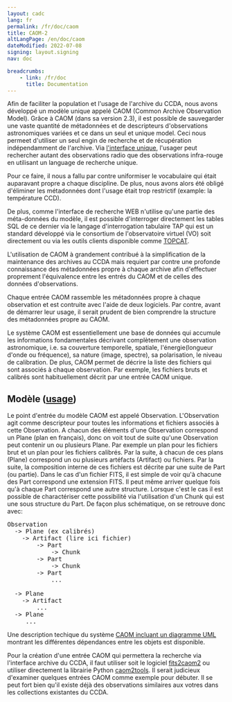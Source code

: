 ```yaml
---
layout: cadc
lang: fr
permalink: /fr/doc/caom
title: CAOM-2
altLangPage: /en/doc/caom
dateModified: 2022-07-08
signing: layout.signing
nav: doc

breadcrumbs:
    - link: /fr/doc
      title: Documentation
---
```


<p>
Afin de faciliter la population et l'usage de l'archive du CCDA, nous avons d&eacute;velopp&eacute; 
un mod&egrave;le unique appel&eacute; CAOM (Common Archive Observation Model). Gr&acirc;ce &agrave; CAOM (dans sa version 2.3), il est possible de
sauvegarder une vaste quantit&eacute; de m&eacute;tadonn&eacute;es et de descripteurs d'observations astronomiques vari&eacute;es et ce 
dans un seul et unique model. Ceci nous permeet d'utiliser un seul engin de recherche et de r&eacute;cup&eacute;ration ind&eacute;pendamment
de l'archive. Via <a href="/fr/recherche/">l'interface unique</a>, l'usager peut rechercher autant des observations radio que des observations infra-rouge en utilisant
un language de recherche unique. 

Pour ce faire, il nous a fallu par contre uniformiser le vocabulaire qui &eacute;tait
auparavant propre a chaque discipline. De plus, nous avons alors &eacute;t&eacute; oblig&eacute; d'&eacute;liminer les m&eacute;tadonn&eacute;es dont l'usage 
&eacute;tait trop restrictif (example: la temp&eacute;rature CCD).
</p>

<p>
De plus, comme l'interface de recherche WEB n'utilise qu'une partie des m&eacute;ta-donn&eacute;es du mod&egrave;le, il est possible
d'interroger directement les tables SQL de ce dernier via le langage d'interrogation tabulaire TAP qui est
un standard d&eacute;velopp&eacute; via le consortium de l'observatoire virtuel (VO) soit directement ou via les outils clients
disponible comme <a href="http://www.star.bris.ac.uk/~mbt/topcat/#install">TOPCAT</a>.
</p>

<p>
L'utilisation de CAOM &agrave; grandement contribu&eacute; &agrave; la simplification de la maintenance des archives au CCDA mais 
requiert par contre une profonde connaissance des m&eacute;tadonn&eacute;es propre &agrave; chaque archive afin d'effectuer proprement 
l'&eacute;quivalence entre les entr&eacute;s du CAOM et de celles des donn&eacute;es d'observations.
</p>

<p>
Chaque entr&eacute;e CAOM rassemble les m&eacute;tadonn&eacute;es propre &agrave; chaque observation et est contruite avec l'aide de
deux logiciels. Par contre, avant de d&eacute;marrer leur usage, il serait prudent de bien comprendre la structure des m&eacute;tadonn&eacute;es
propre au CAOM.
</p>

<p>
Le syst&egrave;me CAOM est essentiellement une base de donn&eacute;es qui accumule les informations fondamentales d&eacute;crivant 
compl&egrave;tement une observation astronomique, i.e. sa couverture temporelle, spatiale, l'&eacute;nergie(longueur d'onde ou fr&eacute;quence),
sa nature (image, spectre), sa polarisation, le niveau de calibration. De plus, CAOM permet de d&eacute;crire la liste des 
fichiers qui sont associ&eacute;s &agrave; chaque observation. Par exemple, les fichiers bruts et calibr&eacute;s sont habituellement 
d&eacute;crit par une entr&eacute;e CAOM unique.
</p>

<h2>Mod&egrave;le (<a href="https://github.com/opencadc/caom2tools/blob/master/doc">usage</a>)</h2>

<p>
Le point d'entr&eacute;e du mod&egrave;le CAOM est appel&eacute; Observation. L'Observation agit comme descripteur 
pour toutes les informations et fichiers associ&eacute;s &agrave; cette Observation. 
A chacun des &eacute;l&eacute;ments d'une Observation correspond un Plane (plan en fran&ccedil;ais), 
donc on voit tout de suite qu'une Observation peut contenir un ou plusieurs Plane. Par exemple un plan pour 
les fichiers brut et un plan pour les fichiers calibr&eacute;s. Par la suite, &agrave; chacun de ces plans (Plane) 
correspond un ou plusieurs art&eacute;facts (Artifact) ou fichiers. Par la suite, la composition interne
de ces fichiers est d&eacute;crite par une suite de Part (ou partie). Dans le cas d'un fichier FITS, il est simple 
de voir qu'&agrave; chacune des Part correspond une extension FITS. Il peut m&ecirc;me arriver quelque fois qu'&agrave; chaque Part
correspond une autre structure. Lorsque c'est le cas il est possible de charact&eacute;riser cette possibilit&eacute; via l'utilisation
d'un Chunk qui est une sous structure du Part. De fa&ccedil;on plus sch&eacute;matique, on se retrouve donc avec:
</p>

<pre>Observation
  -&gt; Plane (ex calibr&eacute;s)
    -&gt; Artifact (lire ici fichier)
        -&gt; Part 
            -&gt; Chunk 
        -&gt; Part 
            -&gt; Chunk 
        -&gt; Part 
            ...

  -&gt; Plane
    -&gt; Artifact 
        ... 
  -&gt; Plane 
     ...
</pre>

<p>Une description techique du syst&egrave;me <a href="https://www.opencadc.org/caom2">CAOM incluant un diagramme UML</a> montrant les diff&eacute;rentes d&eacute;pendances entre les objets est disponible.</p>

<p>
Pour la cr&eacute;ation d'une entr&eacute;e CAOM qui permettera la recherche via l'interface archive du CCDA, il faut utiliser
soit le logiciel <a href="https://github.com/opencadc/caom2/tree/master/fits2caom2">fits2caom2</a> ou utiliser 
directement la librairie Python <a href="https://github.com/opencadc/caom2tools">caom2tools</a>.  Il serait judicieux d'examiner
quelques entr&eacute;es CAOM comme exemple pour d&eacute;buter. Il se peut fort bien qu'il existe d&eacute;j&agrave; des observations similaires aux
votres dans les collections existantes du CCDA.
</p>

